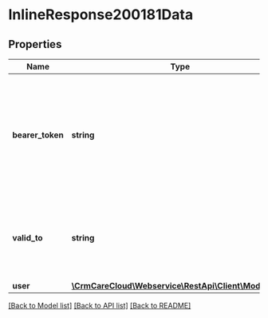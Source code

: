 # InlineResponse200181Data

## Properties
Name | Type | Description | Notes
------------ | ------------- | ------------- | -------------
**bearer_token** | **string** | Authentication bearer token for an user. Token can be used for authentication in REST API with Bearer Authentication (more information about it [here](#section/Authorization/bearerAuth)). | [optional] 
**valid_to** | **string** | Date and time (local time zone of the project) of the token validity.   *(YYYY-MM-DD HH:MM:SS)* | [optional] 
**user** | [**\CrmCareCloud\Webservice\RestApi\Client\Model\User**](User.md) |  | [optional] 

[[Back to Model list]](../../README.md#documentation-for-models) [[Back to API list]](../../README.md#documentation-for-api-endpoints) [[Back to README]](../../README.md)

